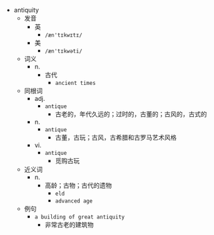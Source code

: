 - antiquity
  - 发音
    - 英
      - `/æn'tɪkwɪtɪ/`
    - 美
      - `/æn'tɪkwəti/`
  - 词义
    - n.
      - 古代
        - `ancient times`
  - 同根词
    - adj.
      - `antique`
        - 古老的，年代久远的；过时的，古董的；古风的，古式的
    - n.
      - `antique`
        - 古董，古玩；古风，古希腊和古罗马艺术风格
    - vi.
      - `antique`
        - 觅购古玩
  - 近义词
    - n.
      - 高龄；古物；古代的遗物
        - `eld`
        - `advanced age`
  - 例句
    - `a building of great antiquity`
      - 非常古老的建筑物

